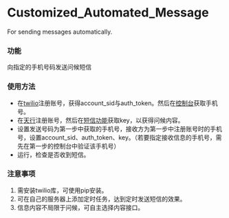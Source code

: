 # Customized_Automated_Message
For sending messages automatically.

### 功能 ###
向指定的手机号码发送问候短信

### 使用方法 ###
* 在[twilio](https://www.twilio.com)注册账号，获得account_sid与auth_token。然后在[控制台](https://www.twilio.com/console/)获取手机号。
* 在[天行](https://www.tianapi.com)注册账号，然后在[短信功能](https://www.tianapi.com/apiview/142)获取key，以获得问候内容。
* 设置发送号码为第一步中获取的手机号，接收方为第一步中注册账号时的手机号，设置account_sid、auth_token、key。（若要指定接收信息的手机号，需先在第一步的控制台中验证该手机号）
* 运行，检查是否收到短信。

### 注意事项 ###
1. 需安装twilio库，可使用pip安装。
2. 可在自己的服务器上添加定时任务，达到定时发送短信的效果。
3. 信息内容不局限于问候，可自主选择内容接口。
